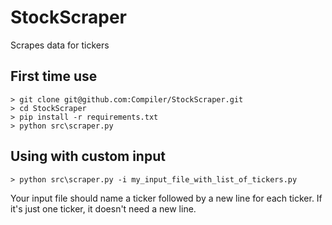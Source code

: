 # StockScraper
Scrapes data for tickers

## First time use


```
> git clone git@github.com:Compiler/StockScraper.git
> cd StockScraper
> pip install -r requirements.txt
> python src\scraper.py
```

## Using with custom input


```
> python src\scraper.py -i my_input_file_with_list_of_tickers.py
```

Your input file should name a ticker followed by a new line for each ticker. If it's just one ticker, it doesn't need a new line.
